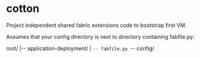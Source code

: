 cotton
======
Project independent shared fabric extensions code to bootstrap first VM.

Assumes that your config directory is next to directory containing fabfile.py:

root/
|-- application-deployment/
|   `-- fabfile.py
`-- config/
